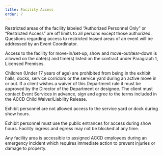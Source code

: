 ```yaml
---
title: Facility Access
order: 7
---
```


Restricted areas of the facility labeled “Authorized Personnel Only” or “Restricted Access” are off limits to all persons except those authorized. Questions regarding access to restricted leased areas of an event will be addressed by an Event Coordinator.

Access to the facility for move-in/set-up, show and move-out/tear-down is allowed on the date(s) and time(s) listed on the contract under Paragraph 1, Licensed Premises.

Children (Under 17 years of age) are prohibited from being in the exhibit halls, docks, service corridors or the service yard during an active move in or out. If a client wishes a waiver of this Department rule it must be approved by the Director of the Department or designee. The client must contact Event Services in advance, sign and agree to the terms included in the ACCD Child Waiver/Liability Release.

Exhibit personnel are not allowed access to the service yard or dock during show hours.

Exhibit personnel must use the public entrances for access during show hours. Facility ingress and egress may not be blocked at any time.

Any facility area is accessible to assigned ACCD employees during an emergency incident which requires immediate action to prevent injuries or damage to property.
